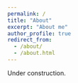 ```yaml
---
permalink: /
title: "About"
excerpt: "About me"
author_profile: true
redirect_from: 
  - /about/
  - /about.html
---
```


Under construction.
